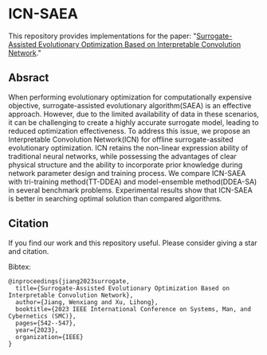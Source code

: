 # ICN-SAEA

This repository provides implementations for the paper: "[Surrogate-Assisted Evolutionary Optimization Based on Interpretable Convolution Network](https://ieeexplore.ieee.org/document/10394547)."

## Absract

When performing evolutionary optimization for computationally expensive objective, surrogate-assisted evolutionary algorithm(SAEA) is an effective approach. However, due to the limited availability of data in these scenarios, it can be challenging to create a highly accurate surrogate model, leading to reduced optimization effectiveness. To address this issue, we propose an Interpretable Convolution Network(ICN) for offline surrogate-assited evolutionary optimization. ICN retains the non-linear expression ability of traditional neural networks, while possessing the advantages of clear physical structure and the ability to incorporate prior knowledge during network parameter design and training process. We compare ICN-SAEA with tri-training method(TT-DDEA) and model-ensemble method(DDEA-SA) in several benchmark problems. Experimental results show that ICN-SAEA is better in searching optimal solution than compared algorithms.

## Citation

If you find our work and this repository useful. Please consider giving a star and citation.

Bibtex:
```
@inproceedings{jiang2023surrogate,
  title={Surrogate-Assisted Evolutionary Optimization Based on Interpretable Convolution Network},
  author={Jiang, Wenxiang and Xu, Lihong},
  booktitle={2023 IEEE International Conference on Systems, Man, and Cybernetics (SMC)},
  pages={542--547},
  year={2023},
  organization={IEEE}
}
```
